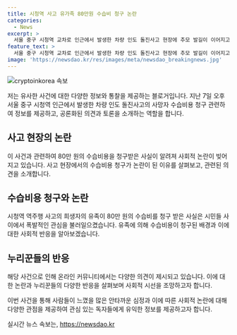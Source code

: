 ```yaml
---
title: 시청역 사고 유가족 80만원 수습비 청구 논란
categories:
  - News
excerpt: >
  서울 중구 시청역 교차로 인근에서 발생한 차량 인도 돌진사고 현장에 추모 발길이 이어지고 있다. 시청역 역주행 사고에서 숨진 유가족이 현장 수습비용으로 80만 원을 청구받아 논란이 일었다. 유족의 지인은 “장례 도중에 청구서가 전달돼 참담한 심정”이라며 의견을 냈다. 사설 업체를 통해 이송된 사망자는 소방 내부 규정 때문이었고, 누리꾼들은 안타까운 반응을 보였다. 9명의 사망자와 다수의 부상자가 발생한 이 사고는 여전히 논란이 되고 있다.
feature_text: >
  서울 중구 시청역 교차로 인근에서 발생한 차량 인도 돌진사고 현장에 추모 발길이 이어지고 있다. 시청역 역주행 사고에서 숨진 유가족이 현장 수습비용으로 80만 원을 청구받아 논란이 일었다. 유족의 지인은 “장례 도중에 청구서가 전달돼 참담한 심정”이라며 의견을 냈다. 사설 업체를 통해 이송된 사망자는 소방 내부 규정 때문이었고, 누리꾼들은 안타까운 반응을 보였다. 9명의 사망자와 다수의 부상자가 발생한 이 사고는 여전히 논란이 되고 있다.
image: 'https://newsdao.kr/res/images/meta/newsdao_breakingnews.jpg'
---
```


<p><img src="https://newsdao.kr/res/images/meta/newsdao_breakingnews.jpg" alt="cryptoinkorea 속보" /></p>

<p>저는 유사한 사건에 대한 다양한 정보와 통찰을 제공하는 블로거입니다. 지난 7일 오후 서울 중구 시청역 인근에서 발생한 차량 인도 돌진사고의 사망자 수습비용 청구 관련하여 정보를 제공하고, 공론화된 의견과 토론을 소개하는 역할을 합니다.</p>

<h2 data-ke-size="size26">사고 현장의 논란</h2>

<p data-ke-size="size16">이 사건과 관련하여 80만 원의 수습비용을 청구받은 사실이 알려져 사회적 논란이 빚어지고 있습니다. 사고 현장에서의 수습비용 청구가 논란이 된 이유를 살펴보고, 관련된 의견을 소개합니다.</p>

<h2 data-ke-size="size26">수습비용 청구와 논란</h2>

<p data-ke-size="size16">시청역 역주행 사고의 희생자의 유족이 80만 원의 수습비를 청구 받은 사실은 시민들 사이에서 폭발적인 관심을 불러일으켰습니다. 유족에 의해 수습비용이 청구된 배경과 이에 대한 사회적 반응을 알아보겠습니다.</p>

<h2 data-ke-size="size26">누리꾼들의 반응</h2>

<p data-ke-size="size16">해당 사건으로 인해 온라인 커뮤니티에서는 다양한 의견이 제시되고 있습니다. 이에 대한 논란과 누리꾼들의 다양한 반응을 살펴보며 사회적 시선을 조망하고자 합니다.</p>

<p>이번 사건을 통해 사람들이 느꼈을 많은 안타까운 심정과 이에 따른 사회적 논란에 대해 다양한 관점을 제공하여 관심 있는 독자들에게 유익한 정보를 제공하고자 합니다.</p>
실시간 뉴스 속보는, <a href="https://newsdao.kr" rel="dofollow">https://newsdao.kr</a>


